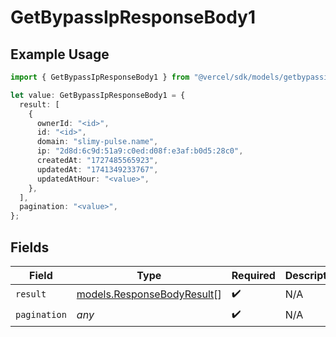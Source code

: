 # GetBypassIpResponseBody1

## Example Usage

```typescript
import { GetBypassIpResponseBody1 } from "@vercel/sdk/models/getbypassipop.js";

let value: GetBypassIpResponseBody1 = {
  result: [
    {
      ownerId: "<id>",
      id: "<id>",
      domain: "slimy-pulse.name",
      ip: "2d8d:6c9d:51a9:c0ed:d08f:e3af:b0d5:28c0",
      createdAt: "1727485565923",
      updatedAt: "1741349233767",
      updatedAtHour: "<value>",
    },
  ],
  pagination: "<value>",
};
```

## Fields

| Field                                                          | Type                                                           | Required                                                       | Description                                                    |
| -------------------------------------------------------------- | -------------------------------------------------------------- | -------------------------------------------------------------- | -------------------------------------------------------------- |
| `result`                                                       | [models.ResponseBodyResult](../models/responsebodyresult.md)[] | :heavy_check_mark:                                             | N/A                                                            |
| `pagination`                                                   | *any*                                                          | :heavy_check_mark:                                             | N/A                                                            |